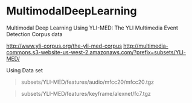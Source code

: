 # MultimodalDeepLearning
Multimodal Deep Learning Using YLI-MED: The YLI Multimedia Event Detection Corpus data

http://www.yli-corpus.org/the-yli-med-corpus
http://multimedia-commons.s3-website-us-west-2.amazonaws.com/?prefix=subsets/YLI-MED/

Using Data set
>subsets/YLI-MED/features/audio/mfcc20/mfcc20.tgz

>subsets/YLI-MED/features/keyframe/alexnet/fc7.tgz



